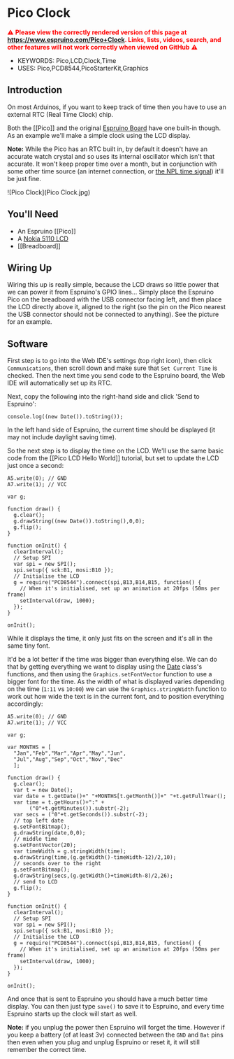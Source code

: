 <!--- Copyright (c) 2015 Gordon Williams, Pur3 Ltd. See the file LICENSE for copying permission. -->
Pico Clock
=========

<span style="color:red">:warning: **Please view the correctly rendered version of this page at https://www.espruino.com/Pico+Clock. Links, lists, videos, search, and other features will not work correctly when viewed on GitHub** :warning:</span>

* KEYWORDS: Pico,LCD,Clock,Time
* USES: Pico,PCD8544,PicoStarterKit,Graphics

Introduction
-----------

On most Arduinos, if you want to keep track of time then you have to use an external RTC (Real Time Clock) chip.

Both the [[Pico]] and the original [Espruino Board](/EspruinoBoard) have one built-in though. As an example we'll make a simple clock using the LCD display.

**Note:** While the Pico has an RTC built in, by default it doesn't have an accurate watch crystal and so uses its internal oscillator which isn't that accurate. It won't keep proper time over a month, but in conjunction with some other time source (an internet connection, or [the NPL time signal](http://en.wikipedia.org/wiki/Time_from_NPL)) it'll be just fine.

![Pico Clock](Pico Clock.jpg)

You'll Need
----------

* An Espruino [[Pico]]
* A [Nokia 5110 LCD](/PCD8544)
* [[Breadboard]]

Wiring Up
--------

Wiring this up is really simple, because the LCD draws so little power that we can power it from Espruino's GPIO lines... Simply place the Espruino Pico on the breadboard with the USB connector facing left, and then place the LCD directly above it, aligned to the right (so the pin on the Pico nearest the USB connector should not be connected to anything). See the picture for an example.

Software
-------

First step is to go into the Web IDE's settings (top right icon), then click `Communications`, then scroll down and make sure that `Set Current Time` is checked. Then the next time you send code to the Espruino board, the Web IDE will automatically set up its RTC.

Next, copy the following into the right-hand side and click 'Send to Espruino':

```
console.log((new Date()).toString());
```

In the left hand side of Espruino, the current time should be displayed (it may not include daylight saving time).

So the next step is to display the time on the LCD. We'll use the same basic code from the [[Pico LCD Hello World]] tutorial, but set to update the LCD just once a second:

```
A5.write(0); // GND
A7.write(1); // VCC

var g;

function draw() {
  g.clear();
  g.drawString((new Date()).toString(),0,0);
  g.flip();
}

function onInit() {
  clearInterval();
  // Setup SPI
  var spi = new SPI();
  spi.setup({ sck:B1, mosi:B10 });
  // Initialise the LCD
  g = require("PCD8544").connect(spi,B13,B14,B15, function() {
    // When it's initialised, set up an animation at 20fps (50ms per frame)
    setInterval(draw, 1000);
  });
}

onInit();
```

While it displays the time, it only just fits on the screen and it's all in the same tiny font.

It'd be a lot better if the time was bigger than everything else. We can do that by getting everything we want to display using the [Date](http://www.espruino.com/Reference#Date) class's functions, and then using the `Graphics.setFontVector` function to use a bigger font for the time. As the width of what is displayed varies depending on the time (`1:11` vs `10:00`) we can use the `Graphics.stringWidth` function to work out how wide the text is in the current font, and to position everything accordingly:

```
A5.write(0); // GND
A7.write(1); // VCC

var g;

var MONTHS = [
  "Jan","Feb","Mar","Apr","May","Jun",
  "Jul","Aug","Sep","Oct","Nov","Dec"
  ];

function draw() {
  g.clear();
  var t = new Date();
  var date = t.getDate()+" "+MONTHS[t.getMonth()]+" "+t.getFullYear();
  var time = t.getHours()+":" +
       ("0"+t.getMinutes()).substr(-2);
  var secs = ("0"+t.getSeconds()).substr(-2);
  // top left date
  g.setFontBitmap();
  g.drawString(date,0,0);
  // middle time
  g.setFontVector(20);
  var timeWidth = g.stringWidth(time);
  g.drawString(time,(g.getWidth()-timeWidth-12)/2,10);
  // seconds over to the right
  g.setFontBitmap();
  g.drawString(secs,(g.getWidth()+timeWidth-8)/2,26);
  // send to LCD
  g.flip();
}

function onInit() {
  clearInterval();
  // Setup SPI
  var spi = new SPI();
  spi.setup({ sck:B1, mosi:B10 });
  // Initialise the LCD
  g = require("PCD8544").connect(spi,B13,B14,B15, function() {
    // When it's initialised, set up an animation at 20fps (50ms per frame)
    setInterval(draw, 1000);
  });
}

onInit();
```

And once that is sent to Espruino you should have a much better time display. You can then just type `save()` to save it to Espruino, and every time Espruino starts up the clock will start as well.

**Note:** if you unplug the power then Espruino will forget the time. However if you keep a battery (of at least 3v) connected between the `GND` and `Bat` pins then even when you plug and unplug Espruino or reset it, it will still remember the correct time.
